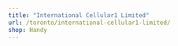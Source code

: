 ```yaml
---
title: "International Cellular1 Limited"
url: /toronto/international-cellular1-limited/
shop: Handy
---
```

